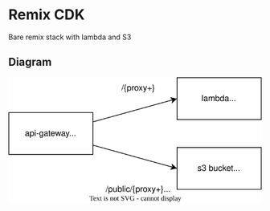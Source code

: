 # Remix CDK

Bare remix stack with lambda and S3

## Diagram

![diagram](./public/diagram.drawio.svg)
